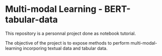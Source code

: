 # Multi-modal Learning - BERT-tabular-data

This repository is a personnal project done as notebook tutorial.

The objective of the project is to expose methods to perform multi-modal-learning incorporing textual data and tabular data.
